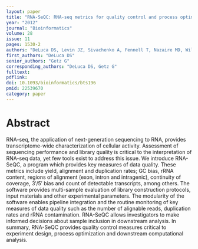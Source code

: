 ```yaml
---
layout: paper
title: "RNA-SeQC: RNA-seq metrics for quality control and process optimization"
year: "2012"
journal: "Bioinformatics"
volume: 28
issue: 11
pages: 1530-2
authors: "DeLuca DS, Levin JZ, Sivachenko A, Fennell T, Nazaire MD, Williams C, Reich M, Winckler W, Getz G"
first_authors: "DeLuca DS"
senior_authors: "Getz G"
corresponding_authors: "DeLuca DS, Getz G"
fulltext:
pdflink: 
doi: 10.1093/bioinformatics/bts196
pmid: 22539670
category: paper
---
```


# Abstract

RNA-seq, the application of next-generation sequencing to RNA, provides transcriptome-wide characterization of cellular activity. Assessment of sequencing performance and library quality is critical to the interpretation of RNA-seq data, yet few tools exist to address this issue. We introduce RNA-SeQC, a program which provides key measures of data quality. These metrics include yield, alignment and duplication rates; GC bias, rRNA content, regions of alignment (exon, intron and intragenic), continuity of coverage, 3′/5′ bias and count of detectable transcripts, among others. The software provides multi-sample evaluation of library construction protocols, input materials and other experimental parameters. The modularity of the software enables pipeline integration and the routine monitoring of key measures of data quality such as the number of alignable reads, duplication rates and rRNA contamination. RNA-SeQC allows investigators to make informed decisions about sample inclusion in downstream analysis. In summary, RNA-SeQC provides quality control measures critical to experiment design, process optimization and downstream computational analysis.

